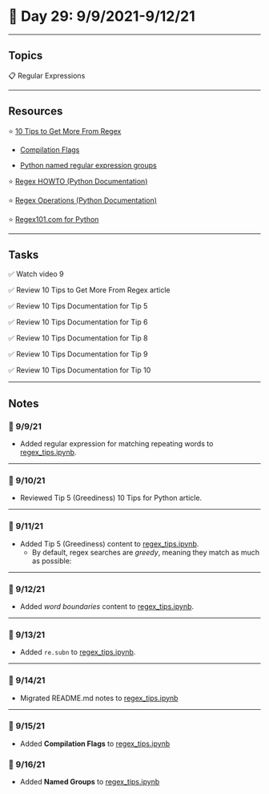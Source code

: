 # :calendar: Day 29: 9/9/2021-9/12/21

---

## Topics

:clipboard: Regular Expressions

---

## Resources

:star: [10 Tips to Get More From Regex](https://pybit.es/articles/mastering-regex/)

- [Compilation Flags](https://docs.python.org/3.6/howto/regex.html#compilation-flags)

- [Python named regular expression groups](http://www.learningaboutelectronics.com/Articles/Named-groups-with-regular-expressions-in-Python.php)

:star: [Regex HOWTO (Python Documentation)](https://docs.python.org/3.7/howto/regex.html#regex-howto)

:star: [Regex Operations (Python Documentation)](https://docs.python.org/3.7/library/re.html)

:star: [Regex101.com for Python](https://regex101.com/#python)

---

## Tasks

:white_check_mark: Watch video 9

:white_check_mark: Review 10 Tips to Get More From Regex article

:white_check_mark: Review 10 Tips Documentation for Tip 5

:white_check_mark: Review 10 Tips Documentation for Tip 6

:white_check_mark: Review 10 Tips Documentation for Tip 8

:white_check_mark: Review 10 Tips Documentation for Tip 9

:white_check_mark: Review 10 Tips Documentation for Tip 10

---

## Notes

### :notebook: 9/9/21

- Added regular expression for matching repeating words to [regex_tips.ipynb](regex_tips.ipynb).

---

### :notebook: 9/10/21

- Reviewed Tip 5 (Greediness) 10 Tips for Python article.

---

### :notebook: 9/11/21

- Added Tip 5 (Greediness) content to [regex_tips.ipynb](regex_tips.ipynb).
    - By default, regex searches are _greedy_, meaning they match as much as possible:

---

### :notebook: 9/12/21

- Added _word boundaries_ content to [regex_tips.ipynb](regex_tips.ipynb).

---

### :notebook: 9/13/21

- Added `re.subn` to [regex_tips.ipynb](regex_tips.ipynb).

---

### :notebook: 9/14/21

- Migrated README.md notes to [regex_tips.ipynb](regex_tips.ipynb)

---

### :notebook: 9/15/21

- Added **Compilation Flags** to [regex_tips.ipynb](regex_tips.ipynb)

### :notebook: 9/16/21

- Added **Named Groups** to [regex_tips.ipynb](regex_tips.ipynb)
